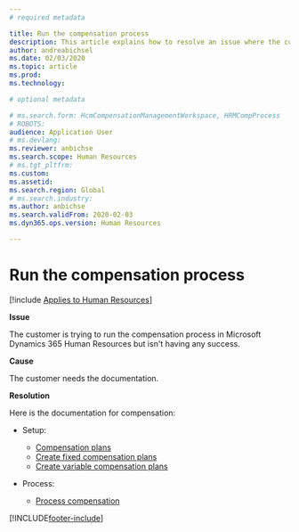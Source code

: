 ```yaml
---
# required metadata

title: Run the compensation process
description: This article explains how to resolve an issue where the customer is trying to run the compensation process in Microsoft Dynamics 365 Human Resources but isn't having any success.
author: andreabichsel
ms.date: 02/03/2020
ms.topic: article
ms.prod: 
ms.technology: 

# optional metadata

# ms.search.form: HcmCompensationManagementWorkspace, HRMCompProcess
# ROBOTS: 
audience: Application User
# ms.devlang: 
ms.reviewer: anbichse
ms.search.scope: Human Resources
# ms.tgt_pltfrm: 
ms.custom: 
ms.assetid: 
ms.search.region: Global
# ms.search.industry: 
ms.author: anbichse
ms.search.validFrom: 2020-02-03
ms.dyn365.ops.version: Human Resources

---
```


# Run the compensation process

[!include [Applies to Human Resources](../includes/applies-to-hr.md)]

**Issue**

The customer is trying to run the compensation process in Microsoft Dynamics 365 Human Resources but isn't having any success.

**Cause**

The customer needs the documentation.

**Resolution**

Here is the documentation for compensation:

- Setup:

    - [Compensation plans](/dynamics365/unified-operations/talent/compensation-plans)
    - [Create fixed compensation plans](/dynamics365/unified-operations/talent/create-fixed-compensation-plans)
    - [Create variable compensation plans](/dynamics365/unified-operations/talent/create-variable-compensation-plans)

- Process:

    - [Process compensation](/dynamics365/unified-operations/talent/process-compensation)


[!INCLUDE[footer-include](../includes/footer-banner.md)]